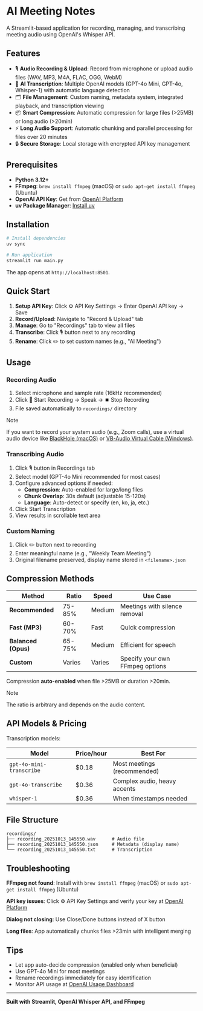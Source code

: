 # AI Meeting Notes

A Streamlit-based application for recording, managing, and transcribing meeting audio using OpenAI's Whisper API.

## Features

- 🎙️ **Audio Recording & Upload**: Record from microphone or upload audio files (WAV, MP3, M4A, FLAC, OGG, WebM)
- 📝 **AI Transcription**: Multiple OpenAI models (GPT-4o Mini, GPT-4o, Whisper-1) with automatic language detection
- 🗂️ **File Management**: Custom naming, metadata system, integrated playback, and transcription viewing
- 📦 **Smart Compression**: Automatic compression for large files (>25MB) or long audio (>20min)
- ⚡ **Long Audio Support**: Automatic chunking and parallel processing for files over 20 minutes
- 🔒 **Secure Storage**: Local storage with encrypted API key management

## Prerequisites

- **Python 3.12+**
- **FFmpeg**: `brew install ffmpeg` (macOS) or `sudo apt-get install ffmpeg` (Ubuntu)
- **OpenAI API Key**: Get from [OpenAI Platform](https://platform.openai.com/api-keys)
- **uv Package Manager**: [Install uv](https://github.com/astral-sh/uv)

## Installation

```bash
# Install dependencies
uv sync

# Run application
streamlit run main.py
```

The app opens at `http://localhost:8501`.

## Quick Start

1. **Setup API Key**: Click ⚙️ API Key Settings → Enter OpenAI API key → Save
2. **Record/Upload**: Navigate to "Record & Upload" tab
3. **Manage**: Go to "Recordings" tab to view all files
4. **Transcribe**: Click 🎙️ button next to any recording
5. **Rename**: Click ✏️ to set custom names (e.g., "AI Meeting")

## Usage

### Recording Audio
1. Select microphone and sample rate (16kHz recommended)
2. Click 🔴 Start Recording → Speak → ⏹️ Stop Recording
3. File saved automatically to `recordings/` directory

> [!NOTE]
> If you want to record your system audio (e.g., Zoom calls), use a virtual audio device like [BlackHole (macOS)](https://github.com/ExistentialAudio/BlackHole) or [VB-Audio Virtual Cable (Windows)](https://vb-audio.com/Cable/).

### Transcribing Audio
1. Click 🎙️ button in Recordings tab
2. Select model (GPT-4o Mini recommended for most cases)
3. Configure advanced options if needed:
   - **Compression**: Auto-enabled for large/long files
   - **Chunk Overlap**: 30s default (adjustable 15-120s)
   - **Language**: Auto-detect or specify (en, ko, ja, etc.)
4. Click Start Transcription
5. View results in scrollable text area

### Custom Naming
1. Click ✏️ button next to recording
2. Enter meaningful name (e.g., "Weekly Team Meeting")
3. Original filename preserved, display name stored in `<filename>.json`

## Compression Methods

| Method | Ratio | Speed | Use Case |
|--------|-------|-------|----------|
| **Recommended** | 75-85% | Medium | Meetings with silence removal |
| **Fast (MP3)** | 60-70% | Fast | Quick compression |
| **Balanced (Opus)** | 65-75% | Medium | Efficient for speech |
| **Custom** | Varies | Varies | Specify your own FFmpeg options |

Compression **auto-enabled** when file >25MB or duration >20min.

> [!NOTE]
> The ratio is arbitrary and depends on the audio content.

## API Models & Pricing

Transcription models:

| Model | Price/hour | Best For |
|-------|------------|----------|
| `gpt-4o-mini-transcribe` | $0.18 | Most meetings (recommended) |
| `gpt-4o-transcribe` | $0.36 | Complex audio, heavy accents |
| `whisper-1` | $0.36 | When timestamps needed |

## File Structure

```
recordings/
├── recording_20251013_145550.wav      # Audio file
├── recording_20251013_145550.json     # Metadata (display name)
└── recording_20251013_145550.txt      # Transcription
```

## Troubleshooting

**FFmpeg not found**: Install with `brew install ffmpeg` (macOS) or `sudo apt-get install ffmpeg` (Ubuntu)

**API key issues**: Click ⚙️ API Key Settings and verify your key at [OpenAI Platform](https://platform.openai.com/api-keys)

**Dialog not closing**: Use Close/Done buttons instead of X button

**Long files**: App automatically chunks files >23min with intelligent merging

## Tips

- Let app auto-decide compression (enabled only when beneficial)
- Use GPT-4o Mini for most meetings
- Rename recordings immediately for easy identification
- Monitor API usage at [OpenAI Usage Dashboard](https://platform.openai.com/usage)

---

**Built with Streamlit, OpenAI Whisper API, and FFmpeg**
